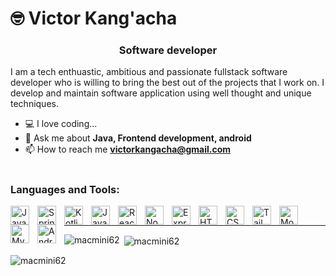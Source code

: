 # 🤓 Victor Kang'acha
<h3 align="center">Software developer</h3>
<p>I am a tech enthuastic, ambitious and passionate fullstack software developer who is willing to bring the best out of the projects that I work on. I develop and maintain software application using well thought and unique techniques.</p>

- 💻 I love coding...
- 💬 Ask me about **Java, Frontend development, android**
- 📫 How to reach me **victorkangacha@gmail.com**
 #
 
<h3 align="left">Languages and Tools:</h3>
<img align="left" width="30px" style="padding-right:10px;" alt="Java" src="https://cdn.jsdelivr.net/gh/devicons/devicon/icons/java/java-original.svg" />
<img align="left" width="30px" style="padding-right:10px;" alt="Spring" src="https://cdn.jsdelivr.net/gh/devicons/devicon/icons/spring/spring-original.svg" />
<img align="left" width="30px" style="padding-right:10px;" alt="Kotlin" src="https://cdn.jsdelivr.net/gh/devicons/devicon/icons/kotlin/kotlin-original.svg" />
<img align="left" width="30px" style="padding-right:10px;" alt="JavaScript" src="https://cdn.jsdelivr.net/gh/devicons/devicon/icons/javascript/javascript-original.svg" />
<img align="left" width="30px" style="padding-right:10px;" alt="ReactJS" src="https://cdn.jsdelivr.net/gh/devicons/devicon/icons/react/react-original.svg" />
<img align="left" width="30px" style="padding-right:10px;" alt="NodeJS" src="https://cdn.jsdelivr.net/gh/devicons/devicon/icons/nodejs/nodejs-original.svg" />
<img align="left" width="30px" style="padding-right:10px;" alt="ExpressJS" src="https://cdn.jsdelivr.net/gh/devicons/devicon/icons/express/express-original.svg" />
<img align="left" width="30px" style="padding-right:10px;" alt="HTML" src="https://cdn.jsdelivr.net/gh/devicons/devicon/icons/html5/html5-original.svg" />         
<img align="left" width="30px" style="padding-right:10px;" alt="CSS" src="https://cdn.jsdelivr.net/gh/devicons/devicon/icons/css3/css3-original.svg" />
<img align="left" width="30px" style="padding-right:10px;" alt="Tailwindcss" src="https://cdn.jsdelivr.net/gh/devicons/devicon/icons/tailwindcss/tailwindcss-plain.svg" />
<img align="left" width="30px" style="padding-right:10px;" alt="MongoDB" src="https://cdn.jsdelivr.net/gh/devicons/devicon/icons/mongodb/mongodb-original.svg" />
<img align="left" width="30px" style="padding-right:10px;" alt="MySql" src="https://cdn.jsdelivr.net/gh/devicons/devicon/icons/mysql/mysql-original.svg" />
<img align="left" width="30px" style="padding-right:10px;" alt="Android" src="https://cdn.jsdelivr.net/gh/devicons/devicon/icons/android/android-original.svg" />         
<br />

 ---

<p><img align="left" src="https://github-readme-stats.vercel.app/api/top-langs?username=macmini62&show_icons=true&locale=en&layout=compact" alt="macmini62" /></p>

<p>&nbsp;<img align="center" src="https://github-readme-stats.vercel.app/api?username=macmini62&show_icons=true&locale=en" alt="macmini62" /></p>

<p><img align="center" src="https://github-readme-streak-stats.herokuapp.com/?user=macmini62&" alt="macmini62" /></p>
